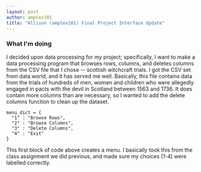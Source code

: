 ```yaml
---
layout: post
author: amptex101
title: "Allison (amptex101) Final Project Interface Update"
---
```


### What I'm doing 

I decided upon data processing for my project; specifically, I want to make a data processing program that browses rows, columns, and deletes columns from the CSV file that I chose --  scottish witchcraft trials. I got the CSV set from data.world, and it has served me well. Basically, this file contains data from the trials of hundreds of men, women and children who were allegedly engaged in pacts with the devil in Scotland between 1563 and 1736. It does contain more columns than are necessary, so I wanted to add the delete columns function to clean up the dataset. 

```
menu_dict = {
  "1" : "Browse Rows",
  "2" : "Browse Columns",
  "3" : "Delete Columns",
  "4" : "Exit"
}
```

This first block of code above creates a menu. I basically took this from the class assignment we did previous, and made sure my choices (1-4) were labelled correctly.

